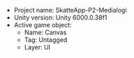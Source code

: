 <!-- UNITY CODE ASSIST INSTRUCTIONS START -->
- Project name: SkatteApp-P2-Medialogi
- Unity version: Unity 6000.0.38f1
- Active game object:
  - Name: Canvas
  - Tag: Untagged
  - Layer: UI
<!-- UNITY CODE ASSIST INSTRUCTIONS END -->